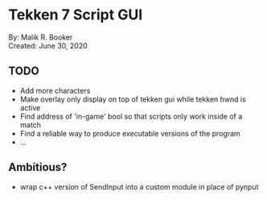 # Tekken 7 Script GUI
By: Malik R. Booker  
Created: June 30, 2020  

## TODO
- Add more characters
- Make overlay only display on top of tekken gui while tekken hwnd is active
- Find address of 'in-game' bool so that scripts only work inside of a match
- Find a reliable way to produce executable versions of the program
- ...

## Ambitious?
- wrap c++ version of SendInput into a custom module in place of pynput

